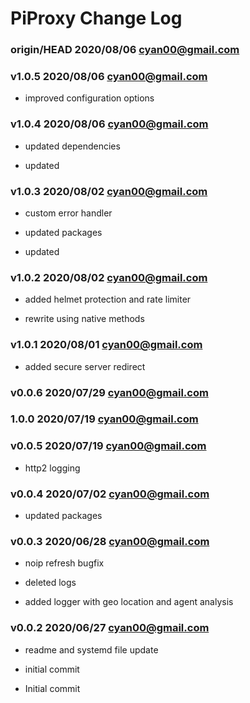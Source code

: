 # PiProxy Change Log

### **origin/HEAD** 2020/08/06 cyan00@gmail.com

### **v1.0.5** 2020/08/06 cyan00@gmail.com

- improved configuration options

### **v1.0.4** 2020/08/06 cyan00@gmail.com

- updated dependencies

- updated

### **v1.0.3** 2020/08/02 cyan00@gmail.com

- custom error handler

- updated packages

- updated

### **v1.0.2** 2020/08/02 cyan00@gmail.com

- added helmet protection and rate limiter

- rewrite using native methods

### **v1.0.1** 2020/08/01 cyan00@gmail.com

- added secure server redirect

### **v0.0.6** 2020/07/29 cyan00@gmail.com

### **1.0.0** 2020/07/19 cyan00@gmail.com

### **v0.0.5** 2020/07/19 cyan00@gmail.com

- http2 logging

### **v0.0.4** 2020/07/02 cyan00@gmail.com

- updated packages

### **v0.0.3** 2020/06/28 cyan00@gmail.com

- noip refresh bugfix

- deleted logs

- added logger with geo location and agent analysis

### **v0.0.2** 2020/06/27 cyan00@gmail.com

- readme and systemd file update

- initial commit

- Initial commit
